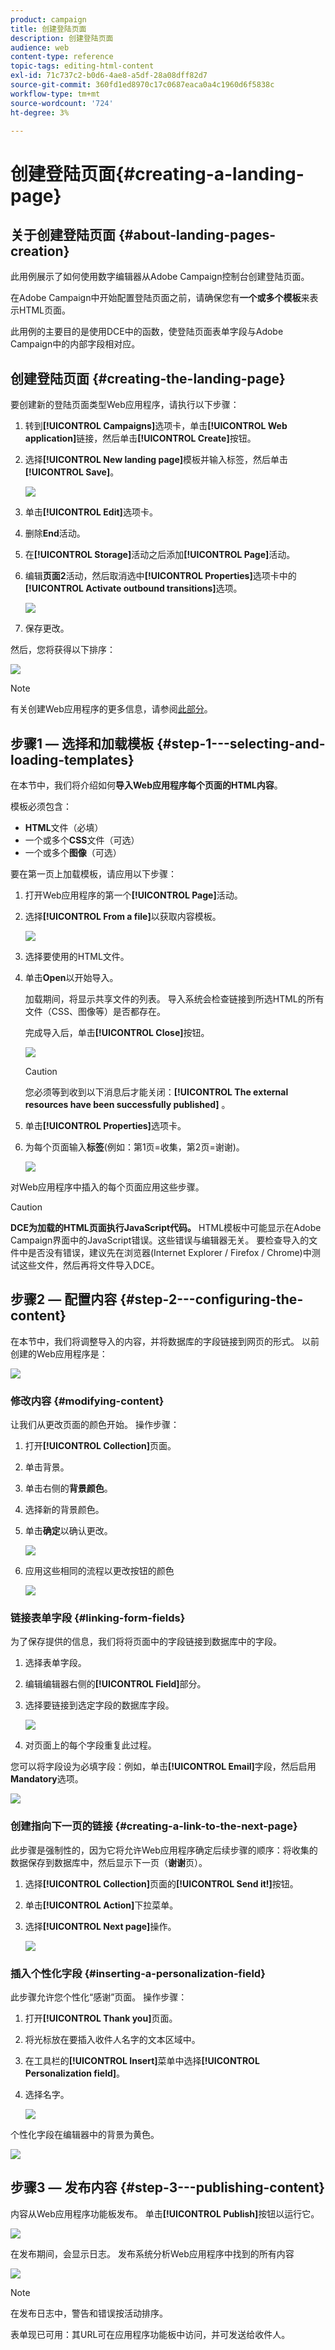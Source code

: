 ```yaml
---
product: campaign
title: 创建登陆页面
description: 创建登陆页面
audience: web
content-type: reference
topic-tags: editing-html-content
exl-id: 71c737c2-b0d6-4ae8-a5df-28a08dff82d7
source-git-commit: 360fd1ed8970c17c0687eaca0a4c1960d6f5838c
workflow-type: tm+mt
source-wordcount: '724'
ht-degree: 3%

---
```


# 创建登陆页面{#creating-a-landing-page}

## 关于创建登陆页面 {#about-landing-pages-creation}

此用例展示了如何使用数字编辑器从Adobe Campaign控制台创建登陆页面。

在Adobe Campaign中开始配置登陆页面之前，请确保您有&#x200B;**一个或多个模板**&#x200B;来表示HTML页面。

此用例的主要目的是使用DCE中的函数，使登陆页面表单字段与Adobe Campaign中的内部字段相对应。

## 创建登陆页面 {#creating-the-landing-page}

要创建新的登陆页面类型Web应用程序，请执行以下步骤：

1. 转到&#x200B;**[!UICONTROL Campaigns]**&#x200B;选项卡，单击&#x200B;**[!UICONTROL Web application]**&#x200B;链接，然后单击&#x200B;**[!UICONTROL Create]**&#x200B;按钮。
1. 选择&#x200B;**[!UICONTROL New landing page]**&#x200B;模板并输入标签，然后单击&#x200B;**[!UICONTROL Save]**。

   ![](assets/dce_uc1_newlandingpage.png)

1. 单击&#x200B;**[!UICONTROL Edit]**&#x200B;选项卡。
1. 删除&#x200B;**End**&#x200B;活动。
1. 在&#x200B;**[!UICONTROL Storage]**&#x200B;活动之后添加&#x200B;**[!UICONTROL Page]**&#x200B;活动。
1. 编辑&#x200B;**页面2**&#x200B;活动，然后取消选中&#x200B;**[!UICONTROL Properties]**&#x200B;选项卡中的&#x200B;**[!UICONTROL Activate outbound transitions]**&#x200B;选项。

   ![](assets/dce_uc1_transition.png)

1. 保存更改。

然后，您将获得以下排序：

![](assets/dce_uc1_edition_activity.png)

>[!NOTE]
>
>有关创建Web应用程序的更多信息，请参阅[此部分](creating-a-new-web-application.md)。

## 步骤1 — 选择和加载模板 {#step-1---selecting-and-loading-templates}

在本节中，我们将介绍如何&#x200B;**导入Web应用程序每个页面的HTML内容**。

模板必须包含：

* **HTML**&#x200B;文件（必填）
* 一个或多个&#x200B;**CSS**&#x200B;文件（可选）
* 一个或多个&#x200B;**图像**（可选）

要在第一页上加载模板，请应用以下步骤：

1. 打开Web应用程序的第一个&#x200B;**[!UICONTROL Page]**&#x200B;活动。
1. 选择&#x200B;**[!UICONTROL From a file]**&#x200B;以获取内容模板。

   ![](assets/dce_uc1_selectmodel.png)

1. 选择要使用的HTML文件。
1. 单击&#x200B;**Open**&#x200B;以开始导入。

   加载期间，将显示共享文件的列表。 导入系统会检查链接到所选HTML的所有文件（CSS、图像等）是否都存在。

   完成导入后，单击&#x200B;**[!UICONTROL Close]**&#x200B;按钮。

   ![](assets/dce_uc1_import.png)

   >[!CAUTION]
   >
   >您必须等到收到以下消息后才能关闭：**[!UICONTROL The external resources have been successfully published]** 。

1. 单击&#x200B;**[!UICONTROL Properties]**&#x200B;选项卡。
1. 为每个页面输入&#x200B;**标签**(例如：第1页=收集，第2页=谢谢)。

   ![](assets/dce_uc1_pagelabel.png)

对Web应用程序中插入的每个页面应用这些步骤。

>[!CAUTION]
>
>**DCE为加载的HTML页面执行JavaScript代码。** HTML模板中可能显示在Adobe Campaign界面中的JavaScript错误。这些错误与编辑器无关。 要检查导入的文件中是否没有错误，建议先在浏览器(Internet Explorer / Firefox / Chrome)中测试这些文件，然后再将文件导入DCE。

## 步骤2 — 配置内容 {#step-2---configuring-the-content}

在本节中，我们将调整导入的内容，并将数据库的字段链接到网页的形式。 以前创建的Web应用程序是：

![](assets/dce_uc1_lp_enchainement.png)

### 修改内容 {#modifying-content}

让我们从更改页面的颜色开始。 操作步骤：

1. 打开&#x200B;**[!UICONTROL Collection]**&#x200B;页面。
1. 单击背景。
1. 单击右侧的&#x200B;**背景颜色**。
1. 选择新的背景颜色。
1. 单击&#x200B;**确定**&#x200B;以确认更改。

   ![](assets/dce_uc1_changecolor.png)

1. 应用这些相同的流程以更改按钮的颜色

   ![](assets/dce_uc1_finalcolor.png)

### 链接表单字段 {#linking-form-fields}

为了保存提供的信息，我们将将页面中的字段链接到数据库中的字段。

1. 选择表单字段。
1. 编辑编辑器右侧的&#x200B;**[!UICONTROL Field]**&#x200B;部分。
1. 选择要链接到选定字段的数据库字段。

   ![](assets/dce_uc1_mapping.png)

1. 对页面上的每个字段重复此过程。

您可以将字段设为必填字段：例如，单击&#x200B;**[!UICONTROL Email]**&#x200B;字段，然后启用&#x200B;**Mandatory**&#x200B;选项。

![](assets/dce_uc1_fieldmandatory.png)

### 创建指向下一页的链接 {#creating-a-link-to-the-next-page}

此步骤是强制性的，因为它将允许Web应用程序确定后续步骤的顺序：将收集的数据保存到数据库中，然后显示下一页（**谢谢**&#x200B;页）。

1. 选择&#x200B;**[!UICONTROL Collection]**&#x200B;页面的&#x200B;**[!UICONTROL Send it!]**&#x200B;按钮。
1. 单击&#x200B;**[!UICONTROL Action]**&#x200B;下拉菜单。
1. 选择&#x200B;**[!UICONTROL Next page]**&#x200B;操作。

   ![](assets/dce_uc1_actionbouton.png)

### 插入个性化字段 {#inserting-a-personalization-field}

此步骤允许您个性化“感谢”页面。 操作步骤：

1. 打开&#x200B;**[!UICONTROL Thank you]**&#x200B;页面。
1. 将光标放在要插入收件人名字的文本区域中。
1. 在工具栏的&#x200B;**[!UICONTROL Insert]**&#x200B;菜单中选择&#x200B;**[!UICONTROL Personalization field]**。
1. 选择名字。

   ![](assets/dce_uc1_persochamp.png)

个性化字段在编辑器中的背景为黄色。

![](assets/dce_uc1_edit_champperso.png)

## 步骤3 — 发布内容 {#step-3---publishing-content}

内容从Web应用程序功能板发布。 单击&#x200B;**[!UICONTROL Publish]**&#x200B;按钮以运行它。

![](assets/dce_uc1_pub_dashboard.png)

在发布期间，会显示日志。 发布系统分析Web应用程序中找到的所有内容

![](assets/dce_uc1_pub_dashboard_journal.png)

>[!NOTE]
>
>在发布日志中，警告和错误按活动排序。

表单现已可用：其URL可在应用程序功能板中访问，并可发送给收件人。
